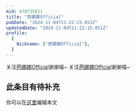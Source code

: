 ```yaml
---
mid: 478735811
title: "芭娜娜Official"
pubDate: "2024-11-04T11:22:15.851Z"
updatedDate: "2024-11-04T11:22:15.851Z"
profile:
  {
    Nickname: ["芭娜娜Official"],
  }
---
```


关注[芭娜娜Official](https://space.bilibili.com/478735811)谢谢喵~ 关注[芭娜娜Official](https://space.bilibili.com/478735811)谢谢喵~

## 此条目有待补充
你可以在[这里](https://github.com/Yuhanawa/VTuber.ICU-Content/edit/master/v/芭娜娜Official/index.md)编辑本文
